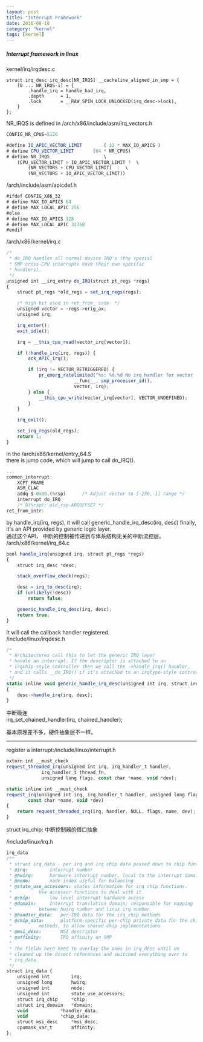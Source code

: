 ```yaml
---
layout: post
title: "Interrupt Framework"
date: 2016-08-18
category: "kernel" 
tags: [kernel]
---
```


##### Interrupt framework in linux

kernel/irq/irqdesc.c  

```c_cpp
struct irq_desc irq_desc[NR_IRQS] __cacheline_aligned_in_smp = {  
	[0 ... NR_IRQS-1] = {  
		.handle_irq	= handle_bad_irq,  
		.depth		= 1,  
		.lock		= __RAW_SPIN_LOCK_UNLOCKED(irq_desc->lock),  
	}  
};  
```  

NR_IRQS is defined in /arch/x86/include/asm/irq_vectors.h  

```javascript  
CONFIG_NR_CPUS=5120  

#define IO_APIC_VECTOR_LIMIT		( 32 * MAX_IO_APICS )  
# define CPU_VECTOR_LIMIT		(64 * NR_CPUS)  
# define NR_IRQS					\  
	(CPU_VECTOR_LIMIT > IO_APIC_VECTOR_LIMIT ?	\  
		(NR_VECTORS + CPU_VECTOR_LIMIT)  :	\  
		(NR_VECTORS + IO_APIC_VECTOR_LIMIT))  
```  

/arch/include/asm/apicdef.h  

```javascript  
#ifdef CONFIG_X86_32  
# define MAX_IO_APICS 64  
# define MAX_LOCAL_APIC 256  
#else  
# define MAX_IO_APICS 128  
# define MAX_LOCAL_APIC 32768  
#endif  
```  

/arch/x86/kernel/irq.c  

```javascript  
/*  
 * do_IRQ handles all normal device IRQ's (the special  
 * SMP cross-CPU interrupts have their own specific  
 * handlers).  
 */
unsigned int __irq_entry do_IRQ(struct pt_regs *regs)  
{  
	struct pt_regs *old_regs = set_irq_regs(regs);  

	/* high bit used in ret_from_ code  */  
	unsigned vector = ~regs->orig_ax;  
	unsigned irq;  

	irq_enter();  
	exit_idle();  

	irq = __this_cpu_read(vector_irq[vector]);  

	if (!handle_irq(irq, regs)) {  
		ack_APIC_irq();  

		if (irq != VECTOR_RETRIGGERED) {  
			pr_emerg_ratelimited("%s: %d.%d No irq handler for vector (irq %d)\n",  
					     __func__, smp_processor_id(),  
					     vector, irq);  
		} else {  
			__this_cpu_write(vector_irq[vector], VECTOR_UNDEFINED);  
		}  
	}  

	irq_exit();  

	set_irq_regs(old_regs);  
	return 1;  
}  
```  

in the /arch/x86/kernel/entry_64.S  
there is jump code, which will jump to call do_IRQ().  

```javascript  
...  
common_interrupt:  
	XCPT_FRAME  
	ASM_CLAC  
	addq $-0x80,(%rsp)		/* Adjust vector to [-256,-1] range */  
	interrupt do_IRQ  
	/* 0(%rsp): old_rsp-ARGOFFSET */  
ret_from_intr:  
```  


by handle_irq(irq, regs), it will call generic_handle_irq_desc(irq, desc) finally, it's an API provided by generic logic layer.  
通过这个API， 中断的控制被传递到与体系结构无关的中断流控层。  
/arch/x86/kernel/irq_64.c  

```javascript  
bool handle_irq(unsigned irq, struct pt_regs *regs)  
{  
	struct irq_desc *desc;  

	stack_overflow_check(regs);  

	desc = irq_to_desc(irq);
	if (unlikely(!desc))  
		return false;  

	generic_handle_irq_desc(irq, desc);  
	return true;  
}  
```  

It will call the callback handler registered.  
/include/linux/irqdesc.h  

```javascript  
/*  
 * Architectures call this to let the generic IRQ layer  
 * handle an interrupt. If the descriptor is attached to an  
 * irqchip-style controller then we call the ->handle_irq() handler,  
 * and it calls __do_IRQ() if it's attached to an irqtype-style controller.  
 */  
static inline void generic_handle_irq_desc(unsigned int irq, struct irq_desc *desc)  
{  
	desc->handle_irq(irq, desc);
}  
```  

中断级连  
irq_set_chained_handler(irq, chained_handler);  

基本原理差不多，硬件抽象层不一样。   

----------------------------------  
register a interrupt:/include/linux/interrupt.h  

```javascript  
extern int __must_check  
request_threaded_irq(unsigned int irq, irq_handler_t handler,  
		     irq_handler_t thread_fn,  
		     unsigned long flags, const char *name, void *dev);  

static inline int __must_check  
request_irq(unsigned int irq, irq_handler_t handler, unsigned long flags,  
	    const char *name, void *dev)  
{  
	return request_threaded_irq(irq, handler, NULL, flags, name, dev);  
}  
```  

struct irq_chip: 中断控制器的借口抽象  

/include/linux/irq.h  

```javascript  
irq_data  
/**  
 * struct irq_data - per irq and irq chip data passed down to chip functions  
 * @irq:		interrupt number  
 * @hwirq:		hardware interrupt number, local to the interrupt domain  
 * @node:		node index useful for balancing  
 * @state_use_accessors: status information for irq chip functions.  
 *			Use accessor functions to deal with it  
 * @chip:		low level interrupt hardware access  
 * @domain:		Interrupt translation domain; responsible for mapping  
 *			between hwirq number and linux irq number.  
 * @handler_data:	per-IRQ data for the irq_chip methods  
 * @chip_data:		platform-specific per-chip private data for the chip  
 *			methods, to allow shared chip implementations  
 * @msi_desc:		MSI descriptor  
 * @affinity:		IRQ affinity on SMP  
 *  
 * The fields here need to overlay the ones in irq_desc until we  
 * cleaned up the direct references and switched everything over to  
 * irq_data.  
 */  
struct irq_data {  
	unsigned int		irq;  
	unsigned long		hwirq;  
	unsigned int		node;  
	unsigned int		state_use_accessors;  
	struct irq_chip		*chip;  
	struct irq_domain	*domain;  
	void			*handler_data;  
	void			*chip_data;  
	struct msi_desc		*msi_desc;  
	cpumask_var_t		affinity;  
};  
```  
